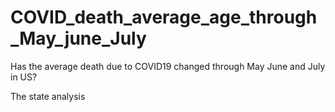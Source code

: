# COVID_death_average_age_through_May_june_July
Has the average death due to COVID19 changed through May June and July in US?

The state analysis 
